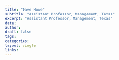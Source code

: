 ```yaml
---
title: "Dave Howe"
subtitle: "Assistant Professor, Management, Texas"
excerpt: "Assistant Professor, Management, Texas"
date: 
author:
draft: false
tags:
categories:
layout: single
links:
---
```


